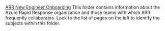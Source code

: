 [ARR New Engineer Onboarding](https://aka.ms/ArrEngineerOnboarding)
This folder contains information about the Azure Rapid Response organization and those teams with which ARR frequently collaborates. Look to the list of pages on the left to identify the subjects within this folder.


